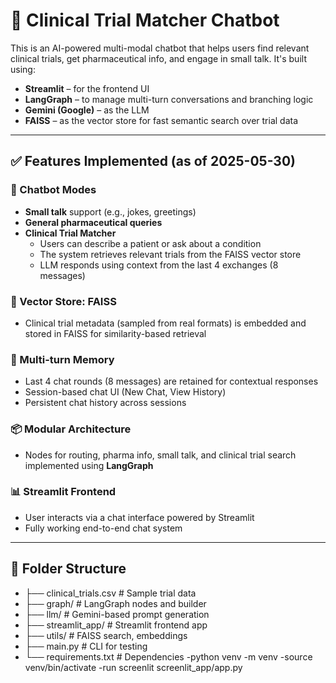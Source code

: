 # 🧪 Clinical Trial Matcher Chatbot

This is an AI-powered multi-modal chatbot that helps users find relevant clinical trials, get pharmaceutical info, and engage in small talk. It's built using:

- **Streamlit** – for the frontend UI  
- **LangGraph** – to manage multi-turn conversations and branching logic  
- **Gemini (Google)** – as the LLM  
- **FAISS** – as the vector store for fast semantic search over trial data  

---

## ✅ Features Implemented (as of 2025-05-30)

### 💬 Chatbot Modes
- **Small talk** support (e.g., jokes, greetings)  
- **General pharmaceutical queries**  
- **Clinical Trial Matcher**
  - Users can describe a patient or ask about a condition
  - The system retrieves relevant trials from the FAISS vector store
  - LLM responds using context from the last 4 exchanges (8 messages)

### 🔎 Vector Store: FAISS
- Clinical trial metadata (sampled from real formats) is embedded and stored in FAISS for similarity-based retrieval

### 🧠 Multi-turn Memory
- Last 4 chat rounds (8 messages) are retained for contextual responses
- Session-based chat UI (New Chat, View History)
- Persistent chat history across sessions

### 📦 Modular Architecture
- Nodes for routing, pharma info, small talk, and clinical trial search implemented using **LangGraph**

### 📊 Streamlit Frontend
- User interacts via a chat interface powered by Streamlit
- Fully working end-to-end chat system

---

## 📁 Folder Structure


- ├── clinical_trials.csv # Sample trial data
- ├── graph/ # LangGraph nodes and builder
- ├── llm/ # Gemini-based prompt generation
- ├── streamlit_app/ # Streamlit frontend app
- ├── utils/ # FAISS search, embeddings
- ├── main.py # CLI for testing
- └── requirements.txt # Dependencies
-python venv -m venv
-source venv/bin/activate
-run screenlit screenlit_app/app.py


